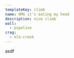 ```yaml
---
templateKey: climb
name: OMG it's eating my head
description: nice climb
wall:
  - pipeline
crag:
  - klo-creek
---
```


asdf
